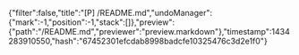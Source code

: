 {"filter":false,"title":"[P] /README.md","undoManager":{"mark":-1,"position":-1,"stack":[]},"preview":{"path":"/README.md","previewer":"preview.markdown"},"timestamp":1434283910550,"hash":"67452301efcdab8998badcfe10325476c3d2e1f0"}